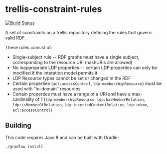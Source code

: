 # trellis-constraint-rules

[![Build Status](https://travis-ci.org/trellis-ldp/trellis-constraint-rules.png?branch=master)](https://travis-ci.org/trellis-ldp/trellis-constraint-rules)

A set of constraints on a trellis repository defining the rules that govern valid RDF.

These rules consist of:

  * Single-subject rule -- RDF graphs must have a single subject, corresponding to the resource URI (hashURIs are allowed)
  * No inappropriate LDP properties -- certain LDP properties can only be modified if the interation model permits it
  * LDP Resource types cannot be set or changed in the RDF
  * Certain properties (`acl:accessControl`, `ldp:membershipResource`) must be used with "in-domain" resources
  * Certain properties must have a range of a URI and have a max-cardinality of 1 (`ldp:membershipResource`, `ldp:hasMemberRelation`, `ldp:isMemberOfRelation`, `ldp:insertedContentRelation`, `ldp:inbox`, `acl:accessControl`)

## Building

This code requires Java 8 and can be built with Gradle:

    ./gradlew install
